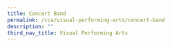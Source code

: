 ```yaml
---
title: Concert Band
permalink: /cca/visual-performing-arts/concert-band
description: ""
third_nav_title: Visual Performing Arts
---
```

